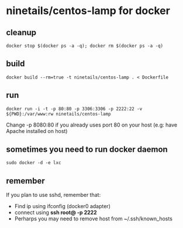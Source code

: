# ninetails/centos-lamp for docker

## cleanup

    docker stop $(docker ps -a -q); docker rm $(docker ps -a -q)

## build

    docker build --rm=true -t ninetails/centos-lamp . < Dockerfile

## run

    docker run -i -t -p 80:80 -p 3306:3306 -p 2222:22 -v ${PWD}:/var/www:rw ninetails/centos-lamp

Change -p 8080:80 if you already uses port 80 on your host (e.g: have Apache installed on host)

## sometimes you need to run docker daemon

    sudo docker -d -e lxc

## remember

If you plan to use sshd, remember that:
- Find ip using ifconfig (docker0 adapter)
- connect using **ssh root@<ip> -p 2222**
- Perharps you may need to remove host from ~/.ssh/known_hosts
